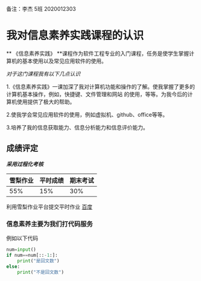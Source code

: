 备注：李杰 5班 2020012303

# 我对信息素养实践课程的认识

** 《信息素养实践》 **课程作为软件工程专业的入门课程，任务是使学生掌握计算机的基本使用以及常见应用软件的使用。

*对于这门课程我有以下几点认识*

1.《信息素养实践》一课加深了我对计算机功能和操作的了解。使我掌握了更多的计算机基本操作，例如，快捷键、文件管理和网站 的使用，等等。为我今后的计算机使用提供了极大的帮助。

2.使我学会常见应用软件的使用，例如虚拟机、github、office等等。

3.培养了我的信息获取能力、信息分析能力和信息评价能力。

## 成绩评定

***采用过程化考核***

| 雪梨作业 | 平时成绩 | 期末考试 |
| -------- | -------- | -------- |
| 55%      | 15%      | 30%      |

利用雪梨作业平台提交平时作业 [百度](http://www.edu2act.cn/task/list/)

### 信息素养主要为我们打代码服务

例如以下代码

```python
num=input()
if num==num[::-1:]:
    print("是回文数")
else:
    print("不是回文数")
```





